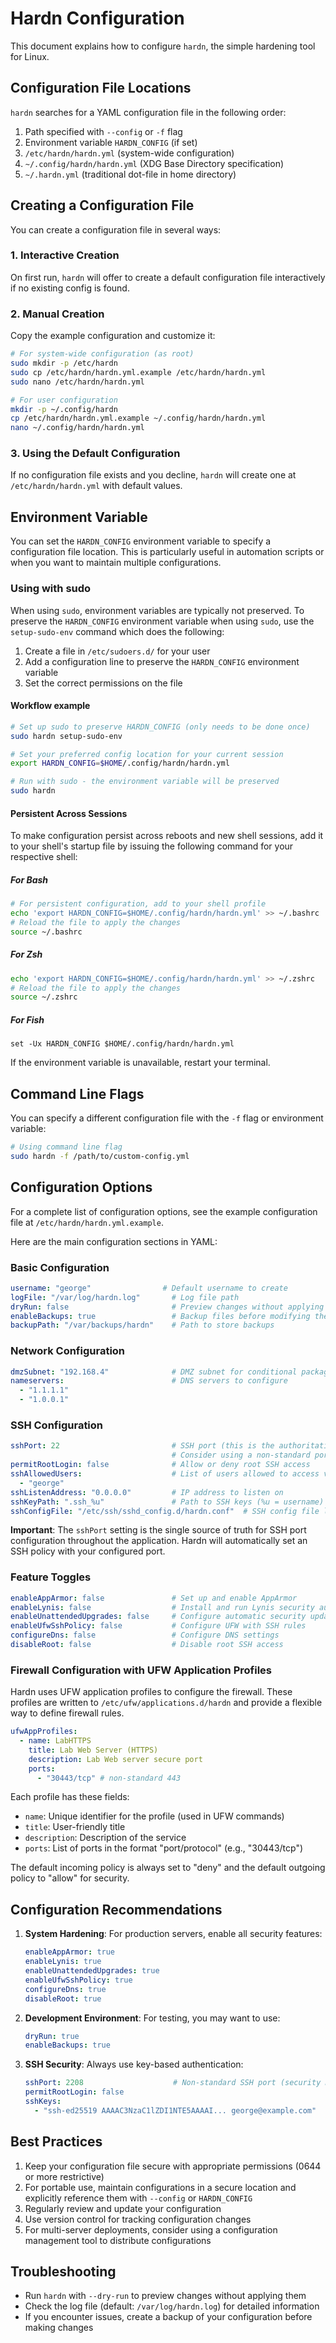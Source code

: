 # Hardn Configuration

This document explains how to configure `hardn`, the simple hardening tool for Linux.

## Configuration File Locations

`hardn` searches for a YAML configuration file in the following order:

1. Path specified with `--config` or `-f` flag
2. Environment variable `HARDN_CONFIG` (if set)
3. `/etc/hardn/hardn.yml` (system-wide configuration)
4. `~/.config/hardn/hardn.yml` (XDG Base Directory specification)
5. `~/.hardn.yml` (traditional dot-file in home directory)

## Creating a Configuration File

You can create a configuration file in several ways:

### 1. Interactive Creation

On first run, `hardn` will offer to create a default configuration file interactively if no existing config is found.

### 2. Manual Creation

Copy the example configuration and customize it:

```bash
# For system-wide configuration (as root)
sudo mkdir -p /etc/hardn
sudo cp /etc/hardn/hardn.yml.example /etc/hardn/hardn.yml
sudo nano /etc/hardn/hardn.yml

# For user configuration
mkdir -p ~/.config/hardn
cp /etc/hardn/hardn.yml.example ~/.config/hardn/hardn.yml
nano ~/.config/hardn/hardn.yml
```

### 3. Using the Default Configuration

If no configuration file exists and you decline, `hardn` will create one at `/etc/hardn/hardn.yml` with default values.
<!-- show/link default values -->

## Environment Variable

You can set the `HARDN_CONFIG` environment variable to specify a configuration file location. This is particularly useful in automation scripts or when you want to maintain multiple configurations.

### Using with sudo

When using `sudo`, environment variables are typically not preserved. To preserve the `HARDN_CONFIG` environment variable when using `sudo`, use the `setup-sudo-env` command which does the following:

1. Create a file in `/etc/sudoers.d/` for your user
2. Add a configuration line to preserve the `HARDN_CONFIG` environment variable
3. Set the correct permissions on the file

#### Workflow example

```bash
# Set up sudo to preserve HARDN_CONFIG (only needs to be done once)
sudo hardn setup-sudo-env

# Set your preferred config location for your current session
export HARDN_CONFIG=$HOME/.config/hardn/hardn.yml

# Run with sudo - the environment variable will be preserved
sudo hardn
```

#### **Persistent Across Sessions**
To make configuration persist across reboots and new shell sessions, add it to your shell's startup file by issuing the following command for your respective shell:

##### **For Bash**

```bash
# For persistent configuration, add to your shell profile
echo 'export HARDN_CONFIG=$HOME/.config/hardn/hardn.yml' >> ~/.bashrc
# Reload the file to apply the changes
source ~/.bashrc 
```
##### **For Zsh**

```bash
echo 'export HARDN_CONFIG=$HOME/.config/hardn/hardn.yml' >> ~/.zshrc
# Reload the file to apply the changes
source ~/.zshrc
```

##### **For Fish**

```fish
set -Ux HARDN_CONFIG $HOME/.config/hardn/hardn.yml
```

If the environment variable is unavailable, restart your terminal.

<!-- #### **Temporary (Current Session Only)**
If you just need the variable for the current terminal session, run:

```bash
export HARDN_CONFIG=$HOME/hardn.yml
```

This setting will reset when you close the terminal or log out. -->


## Command Line Flags

You can specify a different configuration file with the `-f` flag or environment variable:

```bash
# Using command line flag
sudo hardn -f /path/to/custom-config.yml
```

## Configuration Options

For a complete list of configuration options, see the example configuration file at `/etc/hardn/hardn.yml.example`.

Here are the main configuration sections in YAML:

### Basic Configuration

```yaml
username: "george"                # Default username to create
logFile: "/var/log/hardn.log"       # Log file path
dryRun: false                       # Preview changes without applying them
enableBackups: true                 # Backup files before modifying them
backupPath: "/var/backups/hardn"    # Path to store backups
```

### Network Configuration

```yaml
dmzSubnet: "192.168.4"              # DMZ subnet for conditional package installation
nameservers:                        # DNS servers to configure
  - "1.1.1.1"
  - "1.0.0.1"
```

### SSH Configuration

```yaml
sshPort: 22                         # SSH port (this is the authoritative SSH port used throughout the configuration)
                                    # Consider using a non-standard port (e.g., 2208) as a security measure
permitRootLogin: false              # Allow or deny root SSH access
sshAllowedUsers:                    # List of users allowed to access via SSH
  - "george"
sshListenAddress: "0.0.0.0"         # IP address to listen on
sshKeyPath: ".ssh_%u"               # Path to SSH keys (%u = username)
sshConfigFile: "/etc/ssh/sshd_config.d/hardn.conf"  # SSH config file location
```

**Important**: The `sshPort` setting is the single source of truth for SSH port configuration throughout the application.
Hardn will automatically set an SSH policy with your configured port.

### Feature Toggles

```yaml
enableAppArmor: false               # Set up and enable AppArmor
enableLynis: false                  # Install and run Lynis security audit
enableUnattendedUpgrades: false     # Configure automatic security updates
enableUfwSshPolicy: false           # Configure UFW with SSH rules
configureDns: false                 # Configure DNS settings
disableRoot: false                  # Disable root SSH access
```

### Firewall Configuration with UFW Application Profiles

Hardn uses UFW application profiles to configure the firewall. These profiles are written to `/etc/ufw/applications.d/hardn` and provide a flexible way to define firewall rules.

```yaml
ufwAppProfiles:
  - name: LabHTTPS
    title: Lab Web Server (HTTPS)
    description: Lab Web server secure port
    ports:
      - "30443/tcp" # non-standard 443
```

Each profile has these fields:
- `name`: Unique identifier for the profile (used in UFW commands)
- `title`: User-friendly title
- `description`: Description of the service
- `ports`: List of ports in the format "port/protocol" (e.g., "30443/tcp")

The default incoming policy is always set to "deny" and the default outgoing policy to "allow" for security.

## Configuration Recommendations
<!-- 
create configuration definition table with each measure linking to best practices resource (e.g., 
https://linux-audit.com/ssh/audit-and-harden-your-ssh-configuration/#do-not-use-best-practices)
 -->

1. **System Hardening**: For production servers, enable all security features:
   ```yaml
   enableAppArmor: true
   enableLynis: true
   enableUnattendedUpgrades: true
   enableUfwSshPolicy: true
   configureDns: true
   disableRoot: true
   ```

2. **Development Environment**: For testing, you may want to use:
   ```yaml
   dryRun: true
   enableBackups: true
   ```

3. **SSH Security**: Always use key-based authentication:
   ```yaml
   sshPort: 2208                    # Non-standard SSH port (security measure; Default: 22)
   permitRootLogin: false
   sshKeys:
     - "ssh-ed25519 AAAAC3NzaC1lZDI1NTE5AAAAI... george@example.com"
   ```
<!-- provide guide on creating and using SSH keys -->

## Best Practices

1. Keep your configuration file secure with appropriate permissions (0644 or more restrictive)
2. For portable use, maintain configurations in a secure location and explicitly reference them with `--config` or `HARDN_CONFIG`
3. Regularly review and update your configuration
4. Use version control for tracking configuration changes
5. For multi-server deployments, consider using a configuration management tool to distribute configurations

## Troubleshooting

- Run `hardn` with `--dry-run` to preview changes without applying them
- Check the log file (default: `/var/log/hardn.log`) for detailed information
- If you encounter issues, create a backup of your configuration before making changes